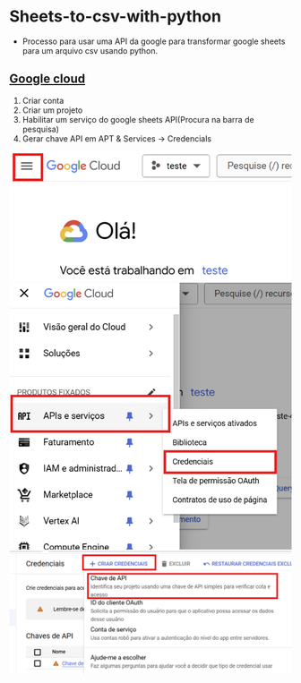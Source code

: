 # Sheets-to-csv-with-python
- Processo para usar uma API da google para transformar google sheets para um arquivo csv usando python.

## [Google cloud](https://console.cloud.google.com/welcome?project=teste-440014)

1. Criar conta
2. Criar um projeto
3. Habilitar um serviço do google sheets API(Procura na barra de pesquisa)
4. Gerar chave API em APT & Services -> Credencials

![Passo1](imagens/Passo1.png)
![Passo2](imagens/Passo2.png)
![Passo3](imagens/Passo3.png)
